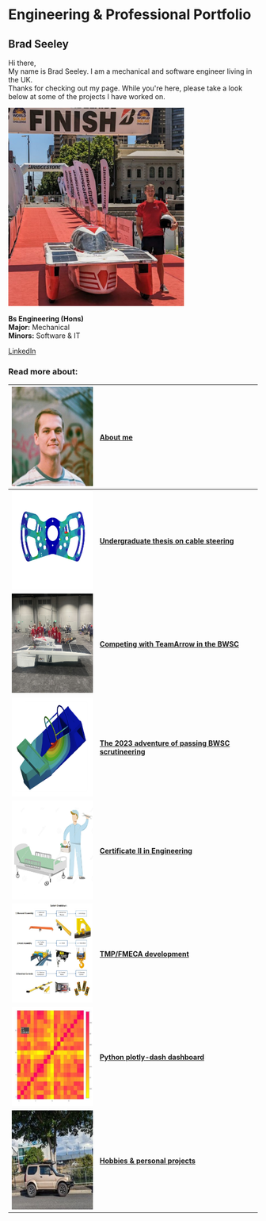 # Engineering & Professional Portfolio

## Brad Seeley


Hi there, <br>
My name is Brad Seeley. I am a mechanical and software engineer living in the UK. <br>
Thanks for checking out my page. While you're here, please take a look below at some of the projects I have worked on. 

<img src="./imgs/self-pic.jpeg" height="400">


**Bs Engineering (Hons)**<br>
**Major:** Mechanical<br>
**Minors:** Software & IT<br>

[LinkedIn](https://www.linkedin.com/in/brad-seeley/) <br>

### Read more about: 

|[<img src="./imgs/thumbnails/self-thumbnail.jpeg" height="200" width="200"/>](./imgs/thumbnails/self-thumbnail.jpeg)|[About me](./pages/about-me.md)|
|:----:|:----|
|[<img src="./imgs/thumbnails/thesis-thumbnail.jpeg" height="200" width="200"/>](./imgs/thumbnails/thesis-thumbnail.jpeg)|**[Undergraduate thesis on cable steering](./pages/thesis.md)**|
|[<img src="./imgs/thumbnails/BWSC-thumbnail.jpeg" height="200" width="200"/>](./imgs/thumbnails/BWSC-thumbnail.jpeg)|**[Competing with TeamArrow in the BWSC](./pages/BWSC.md)**|
|[<img src="./imgs/thumbnails/certification-thumbnail.jpeg" height="200" width="200"/>](./imgs/thumbnails/certification-thumbnail.jpeg)|**[The 2023 adventure of passing BWSC scrutineering](./pages/solar-car-certification.md)**|
|[<img src="./imgs/thumbnails/traineeship-thumbnail.jpeg" width="200" height="200"/>](./imgs/thumbnails/traineeship-thumbnail.jpeg)|**[Certificate II in Engineering](./pages/traineeship.md)**|
|[<img src="./imgs/thumbnails/FMECA-thumbnail.jpeg" height="200" width="200"/>](./imgs/thumbnails/FMECA-thumbnail.jpeg)|**[TMP/FMECA development](./pages/TMP-FMECA.md)**|
|[<img src="./imgs/thumbnails/plotly-thumbnail.jpeg" height="200" width="200"/>](./imgs/thumbnails/plotly-thumbnail.jpeg)|**[Python plotly-dash dashboard](./pages/plotly.md)**|
|[<img src="./imgs/thumbnails/jimny-thumbnail.jpeg" height="200" width="200"/>](./imgs/thumbnails/jimny-thumbnail.jpeg)|**[Hobbies & personal projects](./pages/hobbies.md)**|


